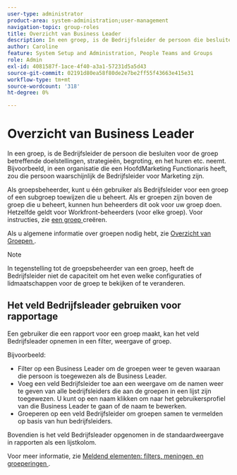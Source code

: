 ```yaml
---
user-type: administrator
product-area: system-administration;user-management
navigation-topic: group-roles
title: Overzicht van Business Leader
description: In een groep, is de Bedrijfsleider de persoon die besluiten voor de groep betreffende doelstellingen, strategieën, begroting, en het huren etc. neemt. Bijvoorbeeld, in een organisatie die een HoofdMarketing Functionaris heeft, zou die persoon waarschijnlijk de Bedrijfsleider voor Marketing zijn.
author: Caroline
feature: System Setup and Administration, People Teams and Groups
role: Admin
exl-id: 4081587f-1ace-4f40-a3a1-57231d5a5d43
source-git-commit: 02191d80ea58f80de2e7be2ff55f43663e415e31
workflow-type: tm+mt
source-wordcount: '318'
ht-degree: 0%

---
```


# Overzicht van Business Leader

In een groep, is de Bedrijfsleider de persoon die besluiten voor de groep betreffende doelstellingen, strategieën, begroting, en het huren etc. neemt. Bijvoorbeeld, in een organisatie die een HoofdMarketing Functionaris heeft, zou die persoon waarschijnlijk de Bedrijfsleider voor Marketing zijn.

Als groepsbeheerder, kunt u één gebruiker als Bedrijfsleider voor een groep of een subgroep toewijzen die u beheert. Als er groepen zijn boven de groep die u beheert, kunnen hun beheerders dit ook voor uw groep doen. Hetzelfde geldt voor Workfront-beheerders (voor elke groep). Voor instructies, zie [ een groep ](../../../administration-and-setup/manage-groups/create-and-manage-groups/create-a-group.md) creëren.

Als u algemene informatie over groepen nodig hebt, zie [ Overzicht van Groepen ](../../../administration-and-setup/manage-groups/groups-overview/groups.md).

>[!NOTE]
>
>In tegenstelling tot de groepsbeheerder van een groep, heeft de Bedrijfsleider niet de capaciteit om het even welke configuraties of lidmaatschappen voor de groep te bekijken of te veranderen.

<!--
>DRAFTED IN FLARE:
>At this point the field is added for mainly reporting purposes.>
>
-->

## Het veld Bedrijfsleader gebruiken voor rapportage

Een gebruiker die een rapport voor een groep maakt, kan het veld Bedrijfsleader opnemen in een filter, weergave of groep.

Bijvoorbeeld:

* Filter op een Business Leader om de groepen weer te geven waaraan die persoon is toegewezen als de Business Leader.
* Voeg een veld Bedrijfsleider toe aan een weergave om de namen weer te geven van alle bedrijfsleiders die aan de groepen in een lijst zijn toegewezen. U kunt op een naam klikken om naar het gebruikersprofiel van die Business Leader te gaan of de naam te bewerken.
* Groeperen op een veld Bedrijfsleider om groepen samen te vermelden op basis van hun bedrijfsleiders.

Bovendien is het veld Bedrijfsleader opgenomen in de standaardweergave in rapporten als een lijstkolom.

Voor meer informatie, zie [ Meldend elementen: filters, meningen, en groeperingen ](../../../reports-and-dashboards/reports/reporting-elements/reporting-elements-filters-views-groupings.md).
